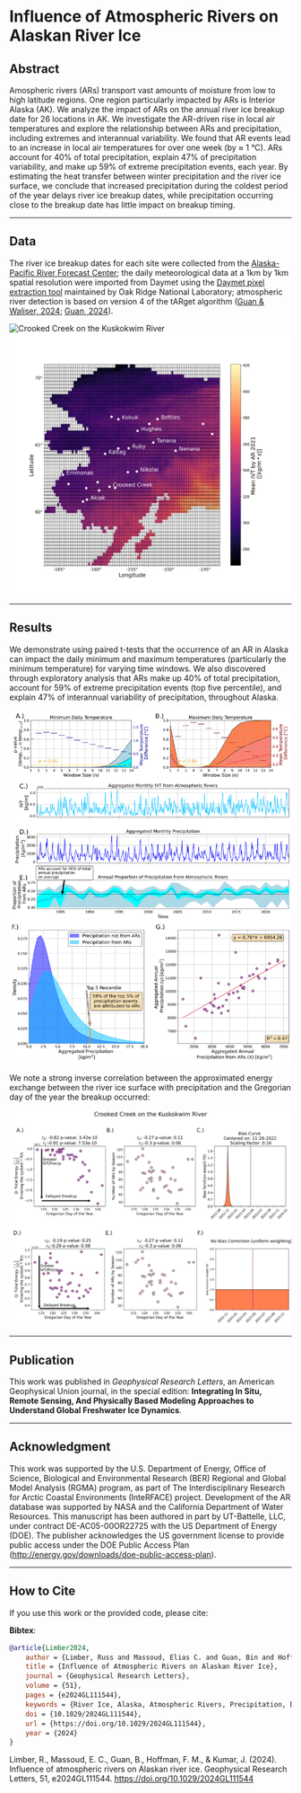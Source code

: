 # Influence of Atmospheric Rivers on Alaskan River Ice

## Abstract

Amospheric rivers (ARs) transport vast amounts of moisture from low to high latitude regions. One region particularly impacted by ARs is Interior Alaska (AK). We analyze the impact of ARs on the annual river ice breakup date for 26 locations in AK. We investigate the AR-driven rise in local air temperatures and explore the relationship between ARs and precipitation, including extremes and interannual variability. We found that AR events lead to an increase in local air temperatures for over one week (by ≈ 1 °C). ARs account for 40% of total precipitation, explain 47% of precipitation variability, and make up 59% of extreme precipitation events, each year. By estimating the heat transfer between winter precipitation and the river ice surface, we conclude that increased precipitation during the coldest period of the year delays river ice breakup dates, while precipitation occurring close to the breakup date has little impact on breakup timing.

---

## Data

The river ice breakup dates for each site were collected from the [Alaska-Pacific River Forecast Center](https://www.weather.gov/aprfc/); the daily meteorological data at a 1km by 1km spatial resolution were imported from Daymet using the [Daymet pixel extraction tool](https://daymet.ornl.gov/single-pixel/) maintained by Oak Ridge National Laboratory; atmospheric river detection is based on version 4 of the tARget algorithm ([Guan & Waliser, 2024](https://doi.org/10.1038/s41597-024-03258-4); [Guan, 2024](https://doi.org/10.25346/S6/SF4AFW)).

![Crooked Creek on the Kuskokwim River](./images/maps_crooked_creek.png)
![ARs Averaged 2021](./images/ARs_Averaged_2021.png)

---

## Results

We demonstrate using paired t-tests that the occurrence of an AR in Alaska can impact the daily minimum and maximum temperatures (particularly the minimum temperature) for varying time windows. We also discovered through exploratory analysis that ARs make up 40% of total precipitation, account for 59% of extreme precipitation events (top five percentile), and explain 47% of interannual variability of precipitation, throughout Alaska.

![main results](./images/large_era5.png)

We note a strong inverse correlation between the approximated energy exchange between the river ice surface with precipitation and the Gregorian day of the year the breakup occurred:

![correlation plots](./images/concatenated_corr_plots_era5.png)

---

## Publication

This work was published in *Geophysical Research Letters*, an American Geophysical Union journal, in the special edition: **Integrating In Situ, Remote Sensing, And Physically Based Modeling Approaches to Understand Global Freshwater Ice Dynamics**.

---

## Acknowledgment

This work was supported by the U.S. Department of Energy, Office of Science, Biological and Environmental Research (BER) Regional and Global Model Analysis (RGMA) program, as part of The Interdisciplinary Research for Arctic Coastal Environments (InteRFACE) project. Development of the AR database was supported by NASA and the California Department of Water Resources. This manuscript has been authored in part by UT-Battelle, LLC, under contract DE-AC05-00OR22725 with the US Department of Energy (DOE). The publisher acknowledges the US government license to provide public access under the DOE Public Access Plan (http://energy.gov/downloads/doe-public-access-plan).

---

## How to Cite

If you use this work or the provided code, please cite:

**Bibtex**:
```bibtex
@article{Limber2024,
	author = {Limber, Russ and Massoud, Elias C. and Guan, Bin and Hoffman, Forrest M. and Kumar, Jitendra},
	title = {Influence of Atmospheric Rivers on Alaskan River Ice},
	journal = {Geophysical Research Letters},
	volume = {51},
	pages = {e2024GL111544},
	keywords = {River Ice, Alaska, Atmospheric Rivers, Precipitation, Daily Temperature, River Ice Breakup},
	doi = {10.1029/2024GL111544},
	url = {https://doi.org/10.1029/2024GL111544},
	year = {2024}
}
```
Limber, R., Massoud, E. C., Guan, B., Hoffman, F. M., & Kumar, J. (2024). Influence of atmospheric rivers on Alaskan river ice. Geophysical Research Letters, 51, e2024GL111544. https://doi.org/10.1029/2024GL111544
```

